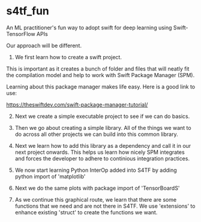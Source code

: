 # s4tf_fun
An ML practitioner's fun way to adopt swift for deep learning using Swift-TensorFlow APIs 

Our approach will be different.

1. We first learn how to create a swift project.

This is important as it creates a bunch of folder and files that will neatly 
fit the compilation model and help to work with Swift Package Manager (SPM).

Learning about this package manager makes life easy.
Here is a good link to use:

https://theswiftdev.com/swift-package-manager-tutorial/


2. Next we create a simple executable project to see if we can do basics.


3. Then we go about creating a simple library.
All of the things we want to do across all other projects we can build into
this common library.

4. Next we learn how to add this library as a dependency and call it in our
next project onwards.
This helps us learn how nicely SPM integrates and forces the developer to
adhere to continious integration practices.

5. We now start learning Python InterOp added into S4TF by adding python 
import of 'matplotlib'

6. Next we do the same plots with package import of 'TensorBoardS'

7. As we continue this graphical route, we learn that there are some functions
that we need and are not there in S4TF. We use 'extensions' to  enhance 
existing 'struct' to create the functions we want.


